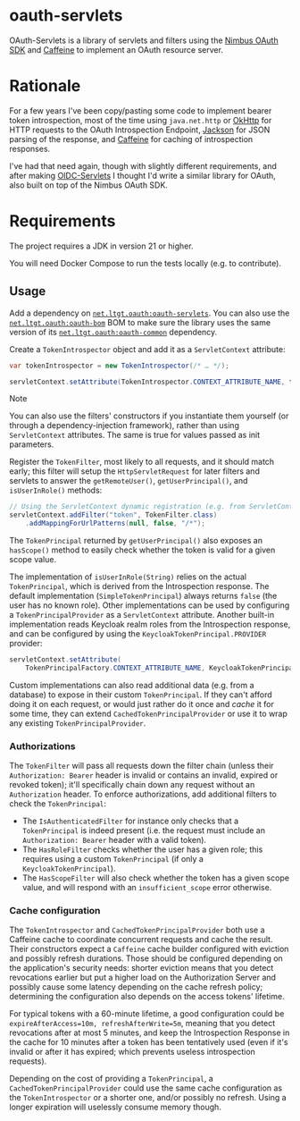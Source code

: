 # oauth-servlets

OAuth-Servlets is a library of servlets and filters using the [Nimbus OAuth SDK](https://connect2id.com/products/nimbus-oauth-openid-connect-sdk) and [Caffeine](https://github.com/ben-manes/caffeine) to implement an OAuth resource server.

# Rationale

For a few years I've been copy/pasting some code to implement bearer token introspection, most of the time using `java.net.http` or [OkHttp](https://square.github.io/okhttp/) for HTTP requests to the OAuth Introspection Endpoint, [Jackson](https://github.com/FasterXML/jackson) for JSON parsing of the response, and [Caffeine](https://github.com/ben-manes/caffeine) for caching of introspection responses.

I've had that need again, though with slightly different requirements, and after making [OIDC-Servlets](https://github.com/tbroyer/oidc-servlets/) I thought I'd write a similar library for OAuth, also built on top of the Nimbus OAuth SDK.

# Requirements

The project requires a JDK in version 21 or higher.

You will need Docker Compose to run the tests locally (e.g. to contribute).

## Usage

Add a dependency on [`net.ltgt.oauth:oauth-servlets`](https://central.sonatype.com/artifact/net.ltgt.oauth/oauth-servlets). You can also use the [`net.ltgt.oauth:oauth-bom`](https://central.sonatype.com/artifact/net.ltgt.oauth/oauth-bom) BOM to make sure the library uses the same version of its [`net.ltgt.oauth:oauth-common`](https://central.sonatype.com/artifact/net.ltgt.oauth/oauth-common) dependency.

Create a `TokenIntrospector` object and add it as a `ServletContext` attribute:

```java
var tokenIntrospector = new TokenIntrospector(/* … */);

servletContext.setAttribute(TokenIntrospector.CONTEXT_ATTRIBUTE_NAME, tokenIntrospector);
```

> [!NOTE]
> You can also use the filters' constructors if you instantiate them yourself (or through a dependency-injection framework), rather than using `ServletContext` attributes. The same is true for values passed as init parameters.

Register the `TokenFilter`, most likely to all requests, and it should match early; this filter will setup the `HttpServletRequest` for later filters and servlets to answer the `getRemoteUser()`, `getUserPrincipal()`, and `isUserInRole()` methods:

```java
// Using the ServletContext dynamic registration (e.g. from ServletContextInitializer)
servletContext.addFilter("token", TokenFilter.class)
    .addMappingForUrlPatterns(null, false, "/*");
```

The `TokenPrincipal` returned by `getUserPrincipal()` also exposes an `hasScope()` method to easily check whether the token is valid for a given scope value.

The implementation of `isUserInRole(String)` relies on the actual `TokenPrincipal`, which is derived from the Introspection response. The default implementation (`SimpleTokenPrincipal`) always returns `false` (the user has no known role). Other implementations can be used by configuring a `TokenPrincipalProvider` as a `ServletContext` attribute. Another built-in implementation reads Keycloak realm roles from the Introspection response, and can be configured by using the `KeycloakTokenPrincipal.PROVIDER` provider:

```java
servletContext.setAttribute(
    TokenPrincipalFactory.CONTEXT_ATTRIBUTE_NAME, KeycloakTokenPrincipal.PROVIDER);
```

Custom implementations can also read additional data (e.g. from a database) to expose in their custom `TokenPrincipal`. If they can't afford doing it on each request, or would just rather do it once and _cache_ it for some time, they can extend `CachedTokenPrincipalProvider` or use it to wrap any existing `TokenPrincipalProvider`.

### Authorizations

The `TokenFilter` will pass all requests down the filter chain (unless their `Authorization: Bearer` header is invalid or contains an invalid, expired or revoked token); it'll specifically chain down any request without an `Authorization` header. To enforce authorizations, add additional filters to check the `TokenPrincipal`:

* The `IsAuthenticatedFilter` for instance only checks that a `TokenPrincipal` is indeed present (i.e. the request must include an `Authorization: Bearer` header with a valid token).
* The `HasRoleFilter` checks whether the user has a given role; this requires using a custom `TokenPrincipal` (if only a `KeycloakTokenPrincipal`).
* The `HasScopeFilter` will also check whether the token has a given scope value, and will respond with an `insufficient_scope` error otherwise.

### Cache configuration

The `TokenIntrospector` and `CachedTokenPrincipalProvider` both use a Caffeine cache to coordinate concurrent requests and cache the result. Their constructors expect a `Caffeine` cache builder configured with eviction and possibly refresh durations. Those should be configured depending on the application's security needs: shorter eviction means that you detect revocations earlier but put a higher load on the Authorization Server and possibly cause some latency depending on the cache refresh policy; determining the configuration also depends on the access tokens' lifetime.

For typical tokens with a 60-minute lifetime, a good configuration could be `expireAfterAccess=10m, refreshAfterWrite=5m`, meaning that you detect revocations after at most 5 minutes, and keep the Introspection Response in the cache for 10 minutes after a token has been tentatively used (even if it's invalid or after it has expired; which prevents useless introspection requests).

Depending on the cost of providing a `TokenPrincipal`, a `CachedTokenPrincipalProvider` could use the same cache configuration as the `TokenIntrospector` or a shorter one, and/or possibly no refresh. Using a longer expiration will uselessly consume memory though.
